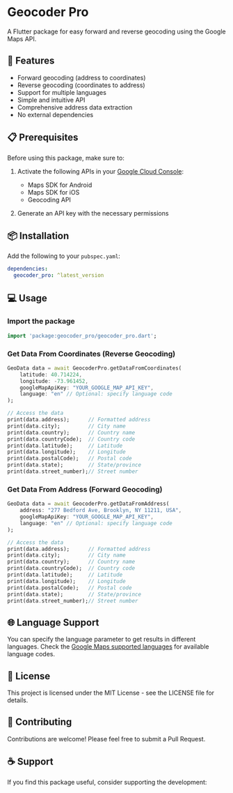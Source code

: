 # Geocoder Pro

A Flutter package for easy forward and reverse geocoding using the Google Maps API.

## 🚀 Features

- Forward geocoding (address to coordinates)
- Reverse geocoding (coordinates to address)
- Support for multiple languages
- Simple and intuitive API
- Comprehensive address data extraction
- No external dependencies

## 📋 Prerequisites

Before using this package, make sure to:

1. Activate the following APIs in your [Google Cloud Console](https://console.cloud.google.com):
   - Maps SDK for Android
   - Maps SDK for iOS
   - Geocoding API

2. Generate an API key with the necessary permissions

## 📦 Installation

Add the following to your `pubspec.yaml`:

```yaml
dependencies:
  geocoder_pro: ^latest_version
```

## 💻 Usage

### Import the package

```dart
import 'package:geocoder_pro/geocoder_pro.dart';
```

### Get Data From Coordinates (Reverse Geocoding)

```dart
GeoData data = await GeocoderPro.getDataFromCoordinates(
    latitude: 40.714224,
    longitude: -73.961452,
    googleMapApiKey: "YOUR_GOOGLE_MAP_API_KEY",
    language: "en" // Optional: specify language code
);

// Access the data
print(data.address);      // Formatted address
print(data.city);         // City name
print(data.country);      // Country name
print(data.countryCode);  // Country code
print(data.latitude);     // Latitude
print(data.longitude);    // Longitude
print(data.postalCode);   // Postal code
print(data.state);        // State/province
print(data.street_number);// Street number
```

### Get Data From Address (Forward Geocoding)

```dart
GeoData data = await GeocoderPro.getDataFromAddress(
    address: "277 Bedford Ave, Brooklyn, NY 11211, USA",
    googleMapApiKey: "YOUR_GOOGLE_MAP_API_KEY",
    language: "en" // Optional: specify language code
);

// Access the data
print(data.address);      // Formatted address
print(data.city);         // City name
print(data.country);      // Country name
print(data.countryCode);  // Country code
print(data.latitude);     // Latitude
print(data.longitude);    // Longitude
print(data.postalCode);   // Postal code
print(data.state);        // State/province
print(data.street_number);// Street number
```

## 🌐 Language Support

You can specify the language parameter to get results in different languages. Check the [Google Maps supported languages](https://developers.google.com/maps/faq#languagesupport) for available language codes.

## 📝 License

This project is licensed under the MIT License - see the LICENSE file for details.

## 🤝 Contributing

Contributions are welcome! Please feel free to submit a Pull Request.

## ☕ Support

If you find this package useful, consider supporting the development: